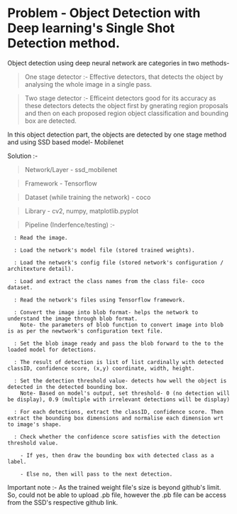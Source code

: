 # Problem - Object Detection with Deep learning's Single Shot Detection method.

Object detection using deep neural network are categories in two methods- 

  > One stage detector :- Effective detectors, that detects the object by analysing the whole image in a single pass.

  > Two stage detector :- Efficeint detectors good for its accuracy as these detectors detects the object first by gnerating region proposals and then on each proposed region object classification and bounding box are detected.

In this object detection part, the objects are detected by one stage method and using SSD based model- Mobilenet

Solution :-

  > Network/Layer - ssd_mobilenet

  > Framework - Tensorflow

  > Dataset (while training the network) - coco

  > Library - cv2, numpy, matplotlib.pyplot 

  > Pipeline (Inderfence/testing) :-

      : Read the image.

      : Load the network's model file (stored trained weights). 
      
      : Load the network's config file (stored network's configuration / architexture detail).

      : Load and extract the class names from the class file- coco dataset.

      : Read the network's files using Tensorflow framework.

      : Convert the image into blob format- helps the network to understand the image through blob format. 
        Note- the parameters of blob function to convert image into blob is as per the newtwork's configuration text file.
      
      : Set the blob image ready and pass the blob forward to the to the loaded model for detections.

      : The result of detection is list of list cardinally with detected classID, confidence score, (x,y) coordinate, width, height.

      : Set the detection threshold value- detects how well the object is detected in the detected bounding box.
        Note- Based on model's output, set threshold- 0 (no detection will be display), 0.9 (multiple with irrelevant detections will be display) 

      : For each detections, extract the classID, confidence score. Then extract the bounding box dimensions and normalise each dimension wrt to image's shape.
      
      : Check whether the confidence score satisfies with the detection threshold value. 
      
        - If yes, then draw the bounding box with detected class as a label.

        - Else no, then will pass to the next detection.


Important note :- As the trained weight file's size is beyond github's limit. So, could not be able to upload .pb file, however the .pb file can be access from the SSD's respective github link.
